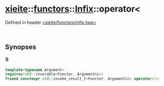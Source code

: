 # [xieite](../../../../../../xieite.md)\:\:[functors](../../../../../../functors.md)\:\:[Infix<Functor>](../../../../infix.md)\:\:operator<
Defined in header [<xieite/functors/infix.hpp>](../../../../../../../include/xieite/functors/infix.hpp)

&nbsp;

## Synopses
#### 1)
```cpp
template<typename Argument>
requires(std::invocable<Functor, Argument&&>)
friend constexpr std::invoke_result_t<Functor, Argument&&> operator>(const xieite::functors::Infix<Functor>& infix, Argument&& argument);
```
